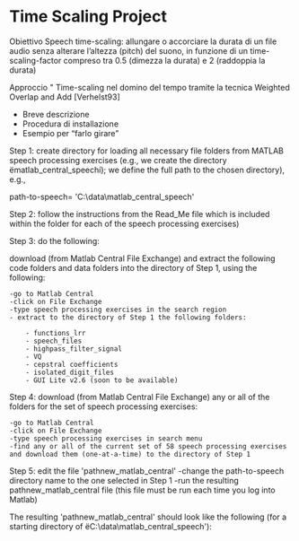 # Time Scaling Project

Obiettivo
Speech time-scaling: allungare o accorciare la durata di un file audio senza alterare l’altezza (pitch) del suono, in funzione di un time-scaling-factor compreso tra 0.5 (dimezza la durata) e 2 (raddoppia la durata)

Approccio
" Time-scaling nel domino del tempo tramite la tecnica
Weighted Overlap and Add [Verhelst93]

 - Breve descrizione
 - Procedura di installazione
 - Esempio per “farlo girare”
 
 Step 1: create directory for loading all necessary file folders from MATLAB speech processing exercises (e.g., we create the directory ëmatlab_central_speechí); we define the full path to the chosen directory), e.g., 

path-to-speech= 'C:\data\matlab_central_speech'

Step 2: follow the instructions from the Read_Me file which is included within the folder for each of the speech processing exercises) 

Step 3: do the following: 

download (from Matlab Central File Exchange) and extract the following code folders and data folders into the directory of Step 1, using the following:

    -go to Matlab Central
    -click on File Exchange
    -type speech processing exercises in the search region
    - extract to the directory of Step 1 the following folders:

    	- functions_lrr
    	- speech_files
    	- highpass_filter_signal
    	- VQ
    	- cepstral coefficients
    	- isolated_digit_files
    	- GUI Lite v2.6 (soon to be available)

Step 4: download (from Matlab Central File Exchange) any or all of the folders for the set of speech processing exercises:

    -go to Matlab Central
    -click on File Exchange
    -type speech processing exercises in search menu
    -find any or all of the current set of 58 speech processing exercises and download them (one-at-a-time) to the directory of Step 1

Step 5: edit the file 'pathnew_matlab_central'
    -change the path-to-speech directory name to the one selected in Step 1
    -run the resulting pathnew_matlab_central file (this file must be run each time you log into Matlab)

The resulting 'pathnew_matlab_central' should look like the following (for a starting directory of ëC:\data\matlab_central_speech'):

